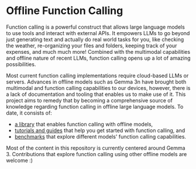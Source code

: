 # Offline Function Calling

Function calling is a powerful construct that allows large language models to use tools and interact with external APIs. It empowers LLMs to go beyond just generating text and actually do real world tasks for you, like checking the weather, re-organizing your files and folders, keeping track of your expenses, and much much more! Combined with the multimodal capabilities and offline nature of recent LLMs, function calling opens up a lot of amazing possibilities.

Most current function calling implementations require cloud-based LLMs or servers. Advances in offline models such as Gemma 3n have brought both multimodal and function calling capabilities to our devices, however, there is a lack of documentation and tooling that enables us to make use of it. This project aims to remedy that by becoming a comprehensive source of knowledge regarding function calling in offline large language models. To date, it consists of:

- [a library](https://github.com/offline-function-calling/sdk) that enables function calling with offline models,
- [tutorials and guides](learn/hello-world.md) that help you get started with function calling, and
- [benchmarks](bench/gemma3.md) that explore different models' function calling capabilities.

Most of the content in this repository is currently centered around Gemma 3. Contributions that explore function calling using other offline models are welcome :)
